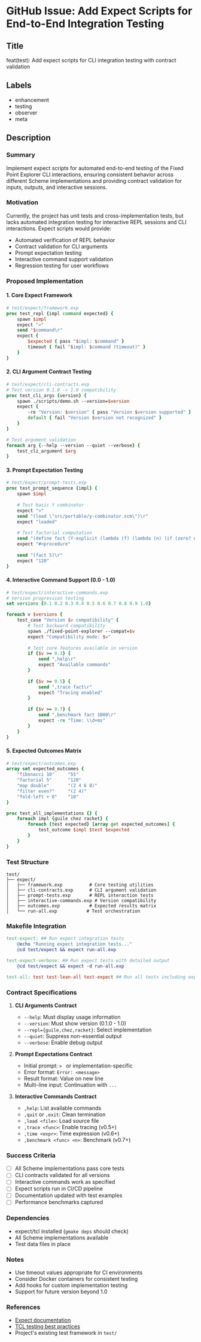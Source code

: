 # GitHub Issue: Add Expect Scripts for End-to-End Integration Testing

## Title
feat(test): Add expect scripts for CLI integration testing with contract validation

## Labels
- enhancement
- testing
- observer
- meta

## Description

### Summary
Implement expect scripts for automated end-to-end testing of the Fixed Point Explorer CLI interactions, ensuring consistent behavior across different Scheme implementations and providing contract validation for inputs, outputs, and interactive sessions.

### Motivation
Currently, the project has unit tests and cross-implementation tests, but lacks automated integration testing for interactive REPL sessions and CLI interactions. Expect scripts would provide:
- Automated verification of REPL behavior
- Contract validation for CLI arguments
- Prompt expectation testing
- Interactive command support validation
- Regression testing for user workflows

### Proposed Implementation

#### 1. Core Expect Framework
```tcl
# test/expect/framework.exp
proc test_repl {impl command expected} {
    spawn $impl
    expect ">"
    send "$command\r"
    expect {
        $expected { pass "$impl: $command" }
        timeout { fail "$impl: $command (timeout)" }
    }
}
```

#### 2. CLI Argument Contract Testing
```tcl
# test/expect/cli-contracts.exp
# Test version 0.1.0 -> 1.0 compatibility
proc test_cli_args {version} {
    spawn ./scripts/demo.sh --version=$version
    expect {
        -re "Version: $version" { pass "Version $version supported" }
        default { fail "Version $version not recognized" }
    }
}

# Test argument validation
foreach arg {--help --version --quiet --verbose} {
    test_cli_argument $arg
}
```

#### 3. Prompt Expectation Testing
```tcl
# test/expect/prompt-tests.exp
proc test_prompt_sequence {impl} {
    spawn $impl
    
    # Test basic Y combinator
    expect ">"
    send "(load \"src/portable/y-combinator.scm\")\r"
    expect "loaded"
    
    # Test factorial computation
    send "(define fact (Y-explicit (lambda (f) (lambda (n) (if (zero? n) 1 (* n (f (- n 1))))))))\r"
    expect "#<procedure"
    
    send "(fact 5)\r"
    expect "120"
}
```

#### 4. Interactive Command Support (0.0 - 1.0)
```tcl
# test/expect/interactive-commands.exp
# Version progression testing
set versions {0.1 0.2 0.3 0.4 0.5 0.6 0.7 0.8 0.9 1.0}

foreach v $versions {
    test_case "Version $v compatibility" {
        # Test backward compatibility
        spawn ./fixed-point-explorer --compat=$v
        expect "Compatibility mode: $v"
        
        # Test core features available in version
        if {$v >= 0.3} {
            send ",help\r"
            expect "Available commands"
        }
        
        if {$v >= 0.5} {
            send ",trace fact\r"
            expect "Tracing enabled"
        }
        
        if {$v >= 0.7} {
            send ",benchmark fact 1000\r"
            expect -re "Time: \\d+ms"
        }
    }
}
```

#### 5. Expected Outcomes Matrix
```tcl
# test/expect/outcomes.exp
array set expected_outcomes {
    "fibonacci 10"     "55"
    "factorial 5"      "120"
    "map double"       "(2 4 6 8)"
    "filter even?"     "(2 4)"
    "fold-left + 0"    "10"
}

proc test_all_implementations {} {
    foreach impl {guile chez racket} {
        foreach {test expected} [array get expected_outcomes] {
            test_outcome $impl $test $expected
        }
    }
}
```

### Test Structure
```
test/
├── expect/
│   ├── framework.exp          # Core testing utilities
│   ├── cli-contracts.exp      # CLI argument validation
│   ├── prompt-tests.exp       # REPL interaction tests
│   ├── interactive-commands.exp # Version compatibility
│   ├── outcomes.exp           # Expected results matrix
│   └── run-all.exp           # Test orchestration
```

### Makefile Integration
```makefile
test-expect: ## Run expect integration tests
	@echo "Running expect integration tests..."
	@cd test/expect && expect run-all.exp

test-expect-verbose: ## Run expect tests with detailed output
	@cd test/expect && expect -d run-all.exp

test-all: test test-lean-all test-expect ## Run all tests including expect
```

### Contract Specifications

1. **CLI Arguments Contract**
   - `--help`: Must display usage information
   - `--version`: Must show version (0.1.0 - 1.0)
   - `--repl={guile,chez,racket}`: Select implementation
   - `--quiet`: Suppress non-essential output
   - `--verbose`: Enable debug output

2. **Prompt Expectations Contract**
   - Initial prompt: `> ` or implementation-specific
   - Error format: `Error: <message>`
   - Result format: Value on new line
   - Multi-line input: Continuation with `...`

3. **Interactive Commands Contract**
   - `,help`: List available commands
   - `,quit` or `,exit`: Clean termination
   - `,load <file>`: Load source file
   - `,trace <func>`: Enable tracing (v0.5+)
   - `,time <expr>`: Time expression (v0.6+)
   - `,benchmark <func> <n>`: Benchmark (v0.7+)

### Success Criteria
- [ ] All Scheme implementations pass core tests
- [ ] CLI contracts validated for all versions
- [ ] Interactive commands work as specified
- [ ] Expect scripts run in CI/CD pipeline
- [ ] Documentation updated with test examples
- [ ] Performance benchmarks captured

### Dependencies
- expect/tcl installed (`gmake deps` should check)
- All Scheme implementations available
- Test data files in place

### Notes
- Use timeout values appropriate for CI environments
- Consider Docker containers for consistent testing
- Add hooks for custom implementation testing
- Support for future version beyond 1.0

### References
- [Expect documentation](https://www.tcl.tk/man/expect5.31/expect.1.html)
- [TCL testing best practices](https://wiki.tcl-lang.org/page/Testing)
- Project's existing test framework in `test/`